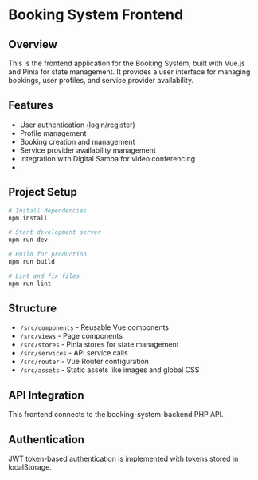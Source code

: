 # Booking System Frontend

## Overview
This is the frontend application for the Booking System, built with Vue.js and Pinia for state management. It provides a user interface for managing bookings, user profiles, and service provider availability.

## Features
- User authentication (login/register)
- Profile management
- Booking creation and management
- Service provider availability management
- Integration with Digital Samba for video conferencing
- .

## Project Setup

```bash
# Install dependencies
npm install

# Start development server
npm run dev

# Build for production
npm run build

# Lint and fix files
npm run lint
```

## Structure
- `/src/components` - Reusable Vue components
- `/src/views` - Page components
- `/src/stores` - Pinia stores for state management
- `/src/services` - API service calls
- `/src/router` - Vue Router configuration
- `/src/assets` - Static assets like images and global CSS

## API Integration
This frontend connects to the booking-system-backend PHP API.

## Authentication
JWT token-based authentication is implemented with tokens stored in localStorage.
